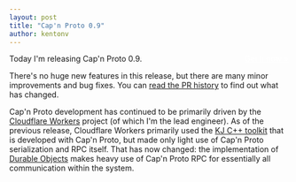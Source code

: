 ```yaml
---
layout: post
title: "Cap'n Proto 0.9"
author: kentonv
---
```


<div style="float: right"><a class="block_link" style="color: #fff"
href="{{site.baseurl}}install.html">Get it now &raquo;</a></div>

Today I'm releasing Cap'n Proto 0.9.

There's no huge new features in this release, but there are many minor improvements and bug fixes. You can [read the PR history](https://github.com/capnproto/capnproto/pulls?q=is%3Apr+is%3Aclosed) to find out what has changed.

Cap'n Proto development has continued to be primarily driven by the [Cloudflare Workers](https://workers.cloudflare.com/) project (of which I'm the lead engineer). As of the previous release, Cloudflare Workers primarily used the [KJ C++ toolkit](https://github.com/capnproto/capnproto/blob/master/kjdoc/tour.md) that is developed with Cap'n Proto, but made only light use of Cap'n Proto serialization and RPC itself. That has now changed: the implementation of [Durable Objects](https://blog.cloudflare.com/introducing-workers-durable-objects/) makes heavy use of Cap'n Proto RPC for essentially all communication within the system.
